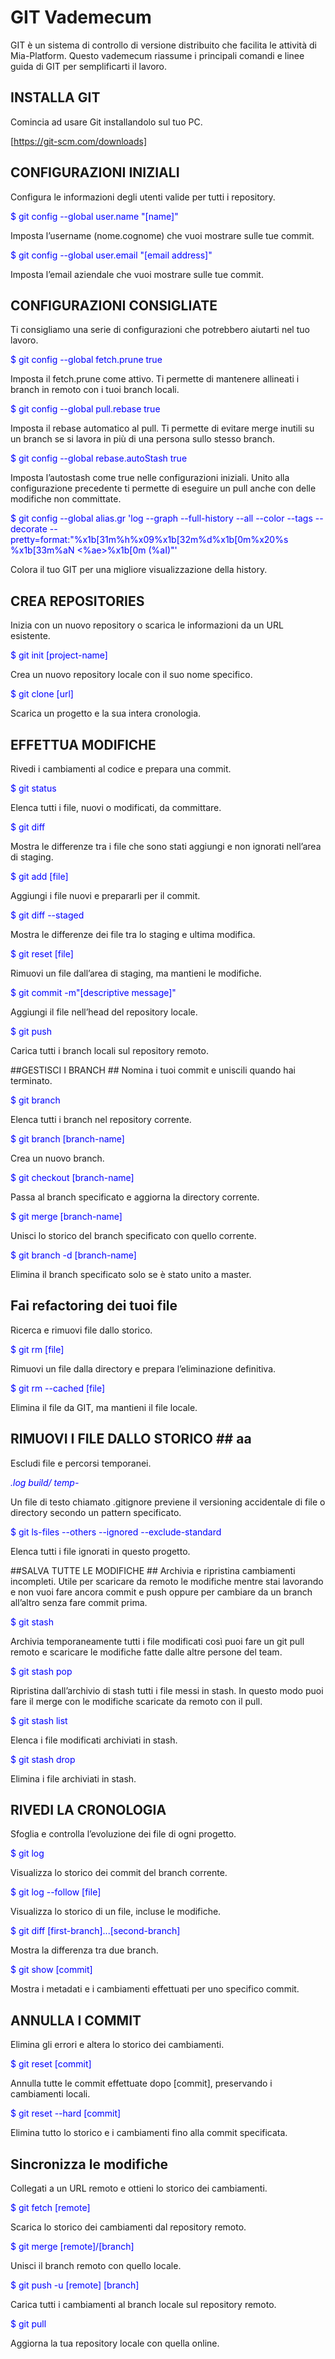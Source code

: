 # GIT Vademecum #

GIT è un sistema di controllo di versione distribuito che facilita le attività di Mia-Platform. Questo vademecum riassume i principali comandi e linee guida di GIT per semplificarti il lavoro.

## INSTALLA GIT ##
Comincia ad usare Git installandolo sul tuo PC.

[https://git-scm.com/downloads]

## CONFIGURAZIONI INIZIALI ##
Configura le informazioni degli utenti valide per tutti i repository.

<span style="color:blue"> $ git config --global user.name "[name]"

Imposta l’username (nome.cognome) che vuoi mostrare sulle tue commit.

<span style="color:blue"> $ git config --global user.email "[email address]"

Imposta l’email aziendale che vuoi mostrare sulle tue commit.

## CONFIGURAZIONI CONSIGLIATE ##
Ti consigliamo una serie di configurazioni che potrebbero aiutarti nel tuo lavoro.

<span style="color:blue"> $ git config --global fetch.prune true

Imposta il fetch.prune come attivo. Ti permette di mantenere allineati i branch in remoto con i tuoi branch locali.

<span style="color:blue"> $ git config --global pull.rebase true

Imposta il rebase automatico al pull. Ti permette di evitare merge inutili su un branch se si lavora in più di una persona sullo stesso branch.

<span style="color:blue"> $ git config --global rebase.autoStash true

Imposta l’autostash come true nelle configurazioni iniziali. Unito alla configurazione precedente ti permette di eseguire un pull anche con delle modifiche non committate.

<span style="color:blue"> $ git config --global alias.gr 'log --graph --full-history --all --color --tags --decorate --pretty=format:"%x1b[31m%h%x09%x1b[32m%d%x1b[0m%x20%s %x1b[33m%aN <%ae>%x1b[0m (%aI)"'

Colora il tuo GIT per una migliore visualizzazione della history.


## CREA REPOSITORIES ##
Inizia con un nuovo repository o scarica le informazioni da un URL esistente.

<span style="color:blue"> $ git init [project-name]

Crea un nuovo repository locale con il suo nome specifico.

<span style="color:blue"> $ git clone [url]

Scarica un progetto e la sua intera cronologia.

## EFFETTUA MODIFICHE ##
Rivedi i cambiamenti al codice e prepara una commit.

<span style="color:blue"> $ git status

Elenca tutti i file, nuovi o modificati, da committare.

<span style="color:blue"> $ git diff

Mostra le differenze tra i file che sono stati aggiungi e non ignorati nell’area di staging.

<span style="color:blue"> $ git add [file]

Aggiungi i file nuovi e prepararli per il commit.

<span style="color:blue"> $ git diff --staged

Mostra le differenze dei file tra lo staging e ultima modifica.

<span style="color:blue"> $ git reset [file]

Rimuovi un file dall’area di staging, ma mantieni le modifiche.

<span style="color:blue"> $ git commit -m"[descriptive message]"

Aggiungi il file nell’head del repository locale.

<span style="color:blue"> $ git push

Carica tutti i branch locali sul repository remoto.

##GESTISCI I BRANCH ##
Nomina i tuoi commit e uniscili quando hai terminato.

<span style="color:blue"> $ git branch

Elenca tutti i branch nel repository corrente.

<span style="color:blue"> $ git branch [branch-name]

Crea un nuovo branch.


<span style="color:blue"> $ git checkout [branch-name]

Passa al branch specificato e aggiorna la directory corrente.

<span style="color:blue"> $ git merge [branch-name]

Unisci lo storico del branch specificato con quello corrente.

<span style="color:blue"> $ git branch -d [branch-name]

Elimina il branch specificato solo se è stato unito a master.

## Fai refactoring dei tuoi file ##
Ricerca e rimuovi file dallo storico.


<span style="color:blue"> $ git rm [file]

Rimuovi un file dalla directory e prepara l’eliminazione definitiva.

<span style="color:blue"> $ git rm --cached [file]

Elimina il file da GIT, ma mantieni il file locale.


## RIMUOVI I FILE DALLO STORICO ## aa
Escludi file e percorsi temporanei.

<span style="color:blue"> *.log
build/
temp-*

Un file di testo chiamato .gitignore previene il versioning accidentale di file o directory secondo un pattern specificato.

<span style="color:blue"> $ git ls-files --others --ignored --exclude-standard

Elenca tutti i file ignorati in questo progetto.

##SALVA TUTTE LE MODIFICHE ##
Archivia e ripristina cambiamenti incompleti. Utile per scaricare da remoto le modifiche mentre stai lavorando e non vuoi fare ancora commit e push oppure per cambiare da un branch all’altro senza fare commit prima.

<span style="color:blue"> $ git stash

Archivia temporaneamente tutti i file modificati così puoi fare un git pull remoto e scaricare le modifiche fatte dalle altre persone del team.

<span style="color:blue"> $ git stash pop

Ripristina dall’archivio di stash tutti i file messi in stash. In questo modo puoi fare il merge con le modifiche scaricate da remoto con il pull.

<span style="color:blue"> $ git stash list

Elenca i file modificati archiviati in stash.

<span style="color:blue"> $ git stash drop

Elimina i file archiviati in stash.

## RIVEDI LA CRONOLOGIA ##
Sfoglia e controlla l’evoluzione dei file di ogni progetto.

<span style="color:blue"> $ git log

Visualizza lo storico dei commit del branch corrente.

<span style="color:blue"> $ git log --follow [file]

Visualizza lo storico di un file, incluse le modifiche.

<span style="color:blue"> $ git diff [first-branch]...[second-branch]

Mostra la differenza tra due branch.

<span style="color:blue"> $ git show [commit]

Mostra i metadati e i cambiamenti effettuati per uno specifico commit.

## ANNULLA I COMMIT ##
Elimina gli errori e altera lo storico dei cambiamenti.

<span style="color:blue"> $ git reset [commit]

Annulla tutte le commit effettuate dopo [commit], preservando i cambiamenti locali.

<span style="color:blue"> $ git reset --hard [commit]

Elimina tutto lo storico e i cambiamenti fino alla commit specificata.

## Sincronizza le modifiche ##
Collegati a un URL remoto e ottieni lo storico dei cambiamenti.

<span style="color:blue"> $ git fetch [remote]

Scarica lo storico dei cambiamenti dal repository remoto.

<span style="color:blue"> $ git merge [remote]/[branch]

Unisci il branch remoto con quello locale.

<span style="color:blue"> $ git push -u [remote] [branch]

Carica tutti i cambiamenti al branch locale sul repository remoto.

<span style="color:blue"> $ git pull

Aggiorna la tua repository locale con quella online.
